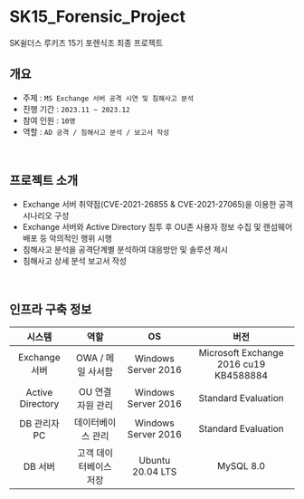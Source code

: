 # SK15_Forensic_Project
SK쉴더스 루키즈 15기 포렌식조 최종 프로젝트
## 개요
- 주제 : ```MS Exchange 서버 공격 시연 및 침해사고 분석```
- 진행 기간 : ```2023.11 ~ 2023.12```
- 참여 인원 : ```10명```
- 역할 : ```AD 공격 / 침해사고 분석 / 보고서 작성```  

</br>

## 프로젝트 소개
- Exchange 서버 취약점(CVE-2021-26855 & CVE-2021-27065)을 이용한 공격 시나리오 구성
- Exchange 서버와 Active Directory 침투 후 OU존 사용자 정보 수집 및 랜섬웨어 배포 등 악의적인 행위 시행
- 침해사고 분석을 공격단계별 분석하여 대응방안 및 솔루션 제시
- 침해사고 상세 분석 보고서 작성

</br>

## 인프라 구축 정보
|시스템|역할|OS|버전|
|:---:|:---:|:---:|:---:|
|Exchange 서버|OWA / 메일 사서함|Windows Server 2016|Microsoft Exchange 2016 cu19 KB4588884|
|Active Directory|OU 연결 자원 관리|Windows Server 2016|Standard Evaluation|
|DB 관리자 PC|데이터베이스 관리|Windows Server 2016|Standard Evaluation|
|DB 서버|고객 데이터베이스 저장|Ubuntu 20.04 LTS|MySQL 8.0|

